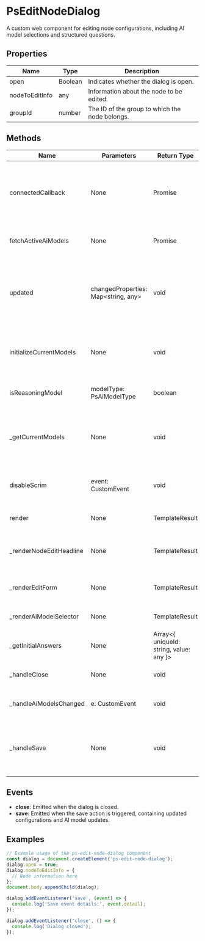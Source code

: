 # PsEditNodeDialog

A custom web component for editing node configurations, including AI model selections and structured questions.

## Properties

| Name            | Type   | Description                                                                 |
|-----------------|--------|-----------------------------------------------------------------------------|
| open            | Boolean | Indicates whether the dialog is open.                                      |
| nodeToEditInfo  | any    | Information about the node to be edited.                                    |
| groupId         | number | The ID of the group to which the node belongs.                              |

## Methods

| Name                     | Parameters                          | Return Type | Description                                                                 |
|--------------------------|-------------------------------------|-------------|-----------------------------------------------------------------------------|
| connectedCallback        | None                                | Promise<void> | Lifecycle method called when the element is added to the document. Fetches active AI models. |
| fetchActiveAiModels      | None                                | Promise<void> | Fetches the active AI models for the current group.                         |
| updated                  | changedProperties: Map<string, any> | void        | Lifecycle method called when properties change. Initializes models if dialog is opened. |
| initializeCurrentModels  | None                                | void        | Initializes the current AI and reasoning models based on the node information. |
| isReasoningModel         | modelType: PsAiModelType            | boolean     | Determines if a model type is a reasoning model.                            |
| _getCurrentModels        | None                                | void        | Retrieves and sets the current AI and reasoning models from the node information. |
| disableScrim             | event: CustomEvent                  | void        | Disables the scrim (background overlay) for the dialog.                     |
| render                   | None                                | TemplateResult | Renders the dialog's HTML template.                                         |
| _renderNodeEditHeadline  | None                                | TemplateResult | Renders the headline section of the node edit dialog.                       |
| _renderEditForm          | None                                | TemplateResult | Renders the form for editing node configurations.                           |
| _renderAiModelSelector   | None                                | TemplateResult | Renders the AI model selector component.                                    |
| _getInitialAnswers       | None                                | Array<{ uniqueId: string, value: any }> | Retrieves initial answers for structured questions.                        |
| _handleClose             | None                                | void        | Handles the close event of the dialog.                                      |
| _handleAiModelsChanged   | e: CustomEvent                      | void        | Handles changes in AI model selections.                                     |
| _handleSave              | None                                | void        | Handles the save event, dispatching updated configurations and model selections. |

## Events

- **close**: Emitted when the dialog is closed.
- **save**: Emitted when the save action is triggered, containing updated configurations and AI model updates.

## Examples

```typescript
// Example usage of the ps-edit-node-dialog component
const dialog = document.createElement('ps-edit-node-dialog');
dialog.open = true;
dialog.nodeToEditInfo = {
  // Node information here
};
document.body.appendChild(dialog);

dialog.addEventListener('save', (event) => {
  console.log('Save event details:', event.detail);
});

dialog.addEventListener('close', () => {
  console.log('Dialog closed');
});
```